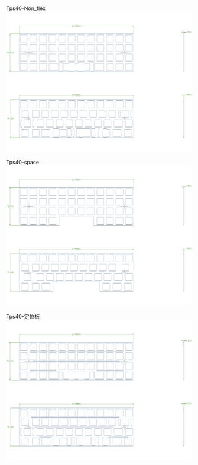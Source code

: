 <br/>Tps40-Non_flex<br/>![image](./Tps40-Non_flex.png)<br/>
<br/>Tps40-space<br/>![image](./Tps40-space.png)<br/>
<br/>Tps40-定位板<br/>![image](./Tps40-定位板.png)<br/>
